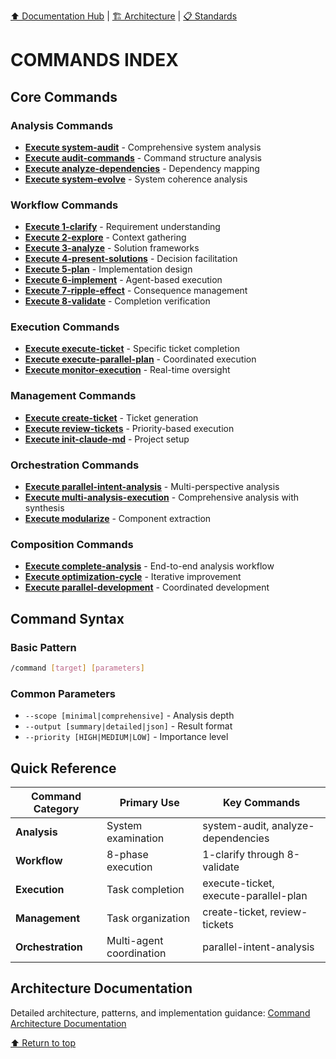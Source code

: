 
[⬆ Documentation Hub](../docs/index.md) | [🏗 Architecture](../docs/templates/components/core-framework/command-architecture.md) | [📋 Standards](../docs/commands-docs/COMMANDS.md)

# COMMANDS INDEX

## Core Commands

### Analysis Commands
- **[Execute system-audit](../commands/domains/analysis/workflows/system-audit.md)** - Comprehensive system analysis
- **[Execute audit-commands](../commands/domains/analysis/workflows/audit-commands.md)** - Command structure analysis  
- **[Execute analyze-dependencies](../commands/domains/analysis/workflows/analyze-dependencies.md)** - Dependency mapping
- **[Execute system-evolve](../commands/domains/analysis/workflows/system-evolve.md)** - System coherence analysis

### Workflow Commands
- **[Execute 1-clarify](../commands/domains/workflow/phases/1-clarify.md)** - Requirement understanding
- **[Execute 2-explore](../commands/domains/workflow/phases/2-explore.md)** - Context gathering
- **[Execute 3-analyze](../commands/domains/workflow/phases/3-analyze.md)** - Solution frameworks
- **[Execute 4-present-solutions](../commands/domains/workflow/phases/4-present-solutions.md)** - Decision facilitation
- **[Execute 5-plan](../commands/domains/workflow/phases/5-plan.md)** - Implementation design
- **[Execute 6-implement](../commands/domains/workflow/phases/6-implement.md)** - Agent-based execution
- **[Execute 7-ripple-effect](../commands/domains/workflow/phases/7-ripple-effect.md)** - Consequence management
- **[Execute 8-validate](../commands/domains/workflow/phases/8-validate.md)** - Completion verification

### Execution Commands
- **[Execute execute-ticket](../commands/domains/execution/commands/execute-ticket.md)** - Specific ticket completion
- **[Execute execute-parallel-plan](../commands/domains/execution/commands/execute-parallel-plan.md)** - Coordinated execution
- **[Execute monitor-execution](../commands/domains/execution/commands/monitor-execution.md)** - Real-time oversight

### Management Commands
- **[Execute create-ticket](../commands/domains/management/commands/create-ticket.md)** - Ticket generation
- **[Execute review-tickets](../commands/domains/management/commands/review-tickets.md)** - Priority-based execution
- **[Execute init-claude-md](../commands/domains/management/commands/init-claude-md.md)** - Project setup

### Orchestration Commands
- **[Execute parallel-intent-analysis](../commands/domains/analysis/workflows/parallel-intent-analysis.md)** - Multi-perspective analysis
- **[Execute multi-analysis-execution](../commands/domains/analysis/workflows/multi-analysis-execution.md)** - Comprehensive analysis with synthesis
- **[Execute modularize](../commands/compositions/solutions/modularize.md)** - Component extraction

### Composition Commands
- **[Execute complete-analysis](../commands/domains/analysis/workflows/complete-analysis.md)** - End-to-end analysis workflow
- **[Execute optimization-cycle](../commands/domains/execution/workflows/optimization-cycle.md)** - Iterative improvement
- **[Execute parallel-development](../commands/domains/execution/workflows/parallel-development.md)** - Coordinated development

## Command Syntax

### Basic Pattern
```bash
/command [target] [parameters]
```

### Common Parameters
- `--scope [minimal|comprehensive]` - Analysis depth
- `--output [summary|detailed|json]` - Result format
- `--priority [HIGH|MEDIUM|LOW]` - Importance level

## Quick Reference

| Command Category | Primary Use | Key Commands |
|-----------------|-------------|-------------|
| **Analysis** | System examination | system-audit, analyze-dependencies |
| **Workflow** | 8-phase execution | 1-clarify through 8-validate |
| **Execution** | Task completion | execute-ticket, execute-parallel-plan |
| **Management** | Task organization | create-ticket, review-tickets |
| **Orchestration** | Multi-agent coordination | parallel-intent-analysis |

## Architecture Documentation
Detailed architecture, patterns, and implementation guidance: [Command Architecture Documentation](../docs/templates/components/core-framework/command-architecture.md)

[⬆ Return to top](#commands-index)
